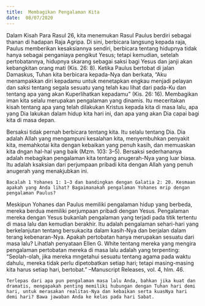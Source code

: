 ```yaml
---
title:  Membagikan Pengalaman Kita
date:  08/07/2020
---
```


Dalam Kisah Para Rasul 26, kita menemukan Rasul Paulus berdiri sebagai thanan di hadapan Raja Agripa. Di sini, berbicara langsung kepada raja, Paulus memberikan kesaksiannya sendiri, berbicara tentang hidupnya tidak hanya sebagai penganiaya pengikut Yesus; tetapi kemudian, setelah pertobatannya, hidupnya skarang sebagai saksi bagi Yesus dan janji akan kebangkitan orang mati (Kis. 26: 8). Ketika Paulus bertobat di jalan Damaskus, Tuhan kita berbicara kepada-Nya dan berkata, “Aku menampakkan diri kepadamu untuk menetapkan engkau menjadi pelayan dan saksi tentang segala sesuatu yang telah kau lihat dari pada-Ku dan tentang apa yang akan Kuperlihatkan kepadamu” (Kis. 26: 16). Membagikan iman kita selalu merupakan pengalaman yang dinamis. Itu meceritakan kisah tentang apa yang telah dilakukan Kristus kepada kita di masa lalu, apa yang Dia lakukan dalam hidup kita hari ini, dan apa yang akan Dia capai bagi kita di masa depan.

Bersaksi tidak pernah berbicara tentang kita. Itu selalu tentang Dia. Dia adalah Allah yang mengampuni kesalahan kita, menyembuhkan penyakit kita, memahkotai kita dengan kebaikan yang penuh kasih, dan memuaskan kita dngan hal-hal yang baik (Mzm. 103: 3–5). Bersaksi sederhananya adalah mebagikan pengalaman kita tentang anugerah-Nya yang luar biasa. Itu adalah ksaksian dari perjumpaan pribadi kita dengan Allah yang penuh anugerah yang menakjubkan ini.

`Bacalah 1 Yohanes 1: 1–3 dan bandingkan dengan Galatia 2: 20. Kesmaan apakah yang Anda lihat? Bagaimanakah pengalaman Yohanes mrip dengan pengalaman Paulus?`

Meskipun Yohanes dan Paulus memiliki pengalaman hidup yang berbeda, mereka berdua memiliki perjumpaan pribadi dengan Yesus. Pengalaman mereka dengan Yesus bukanlah pengalaman yang terjadi pada titik tertentu di masa lalu dan kemudian berakhir. Itu adalah pengalaman sehari-hari yang berkelanjutan tentang bersukacita dalam kasih-Nya dan berjalan dalam terang kebenaran-Nya. Apakah pertobatan hanya merupakan sesuatu dari masa lalu? Lihatlah penyataan Ellen G. White tentang mereka yang mengira pengalaman pertobatan mereka di masa lalu adalah yang terpenting: “Seolah-olah, jika mereka mngetahui sesuatu tentang agama pada waktu dahulu, mereka tidak perlu dipetobatkan setiap hari; tetapi masing-masing kita harus setiap hari, bertobat.” –Manuscript Releases, vol. 4, hlm. 46.

`Terlepas dari apa pun pengalaman masa lalu Anda, bahkan jika kuat dan dramatis, mengapakah penting memiliki hubungan dengan Tuhan hari demi hari, untuk merasakan realitas-Nya dan kebaikan serta kuasNya hari demi hari? Bawa jawaban Anda ke kelas pada hari Sabat.`